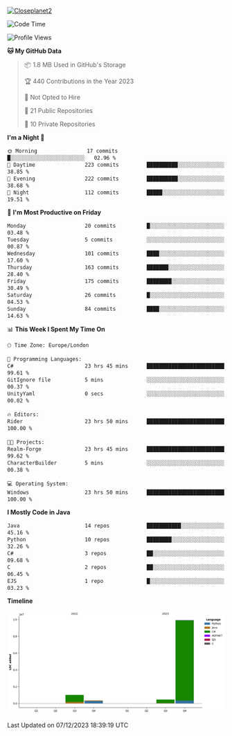 [![Closeplanet2](https://github-readme-stats.vercel.app/api?username=Closeplanet2&show_icons=true&theme=tokyonight&count_private=true)]([https://github.com/Closeplanet2])

<!--START_SECTION:waka-->
![Code Time](http://img.shields.io/badge/Code%20Time-141%20hrs%2054%20mins-blue)

![Profile Views](http://img.shields.io/badge/Profile%20Views-2-blue)

**🐱 My GitHub Data** 

> 📦 1.8 MB Used in GitHub's Storage 
 > 
> 🏆 440 Contributions in the Year 2023
 > 
> 🚫 Not Opted to Hire
 > 
> 📜 21 Public Repositories 
 > 
> 🔑 10 Private Repositories 
 > 
**I'm a Night 🦉** 

```text
🌞 Morning                17 commits          █░░░░░░░░░░░░░░░░░░░░░░░░   02.96 % 
🌆 Daytime                223 commits         ██████████░░░░░░░░░░░░░░░   38.85 % 
🌃 Evening                222 commits         ██████████░░░░░░░░░░░░░░░   38.68 % 
🌙 Night                  112 commits         █████░░░░░░░░░░░░░░░░░░░░   19.51 % 
```
📅 **I'm Most Productive on Friday** 

```text
Monday                   20 commits          █░░░░░░░░░░░░░░░░░░░░░░░░   03.48 % 
Tuesday                  5 commits           ░░░░░░░░░░░░░░░░░░░░░░░░░   00.87 % 
Wednesday                101 commits         ████░░░░░░░░░░░░░░░░░░░░░   17.60 % 
Thursday                 163 commits         ███████░░░░░░░░░░░░░░░░░░   28.40 % 
Friday                   175 commits         ████████░░░░░░░░░░░░░░░░░   30.49 % 
Saturday                 26 commits          █░░░░░░░░░░░░░░░░░░░░░░░░   04.53 % 
Sunday                   84 commits          ████░░░░░░░░░░░░░░░░░░░░░   14.63 % 
```


📊 **This Week I Spent My Time On** 

```text
🕑︎ Time Zone: Europe/London

💬 Programming Languages: 
C#                       23 hrs 45 mins      █████████████████████████   99.61 % 
GitIgnore file           5 mins              ░░░░░░░░░░░░░░░░░░░░░░░░░   00.37 % 
UnityYaml                0 secs              ░░░░░░░░░░░░░░░░░░░░░░░░░   00.02 % 

🔥 Editors: 
Rider                    23 hrs 50 mins      █████████████████████████   100.00 % 

🐱‍💻 Projects: 
Realm-Forge              23 hrs 45 mins      █████████████████████████   99.62 % 
CharacterBuilder         5 mins              ░░░░░░░░░░░░░░░░░░░░░░░░░   00.38 % 

💻 Operating System: 
Windows                  23 hrs 50 mins      █████████████████████████   100.00 % 
```

**I Mostly Code in Java** 

```text
Java                     14 repos            ███████████░░░░░░░░░░░░░░   45.16 % 
Python                   10 repos            ████████░░░░░░░░░░░░░░░░░   32.26 % 
C#                       3 repos             ██░░░░░░░░░░░░░░░░░░░░░░░   09.68 % 
C                        2 repos             ██░░░░░░░░░░░░░░░░░░░░░░░   06.45 % 
EJS                      1 repo              █░░░░░░░░░░░░░░░░░░░░░░░░   03.23 % 
```



**Timeline**

![Lines of Code chart](https://raw.githubusercontent.com/Closeplanet2/Closeplanet2/main/assets/bar_graph.png)


 Last Updated on 07/12/2023 18:39:19 UTC
<!--END_SECTION:waka-->
